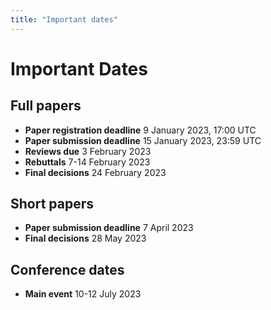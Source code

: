 ```yaml
---
title: "Important dates"
---
```

# Important Dates

## Full papers
* **Paper registration deadline** 9 January 2023, 17:00 UTC
* **Paper submission deadline** 15 January 2023, 23:59 UTC
* **Reviews due** 3 February 2023
* **Rebuttals** 7-14 February 2023
* **Final decisions** 24 February 2023

## Short papers
* **Paper submission deadline** 7 April 2023
* **Final decisions** 28 May 2023

## Conference dates
* **Main event**  10-12 July 2023
